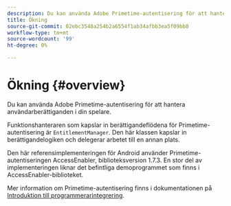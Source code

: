 ```yaml
---
description: Du kan använda Adobe Primetime-autentisering för att hantera användarberättiganden i din spelare.
title: Ökning
source-git-commit: 02ebc3548a254b2a6554f1ab34afbb3ea5f09bb8
workflow-type: tm+mt
source-wordcount: '99'
ht-degree: 0%

---
```


# Ökning {#overview}

Du kan använda Adobe Primetime-autentisering för att hantera användarberättiganden i din spelare.

Funktionshanteraren som kapslar in berättigandeflödena för Primetime-autentisering är `EntitlementManager`. Den här klassen kapslar in berättigandelogiken och delegerar arbetet till en annan plats.

Den här referensimplementeringen för Android använder Primetime-autentiseringen AccessEnabler, biblioteksversion 1.7.3. En stor del av implementeringen liknar det befintliga demoprogrammet som finns i AccessEnabler-biblioteket.

Mer information om Primetime-autentisering finns i dokumentationen på [Introduktion till programmerarintegrering](https://tve.helpdocsonline.com/introduction-to-programmer-integration).
